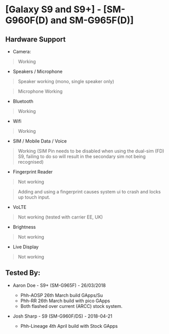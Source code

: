 # [Galaxy S9 and S9+] - [SM-G960F(D) and SM-G965F(D)]

## Hardware Support

* Camera:
> Working

* Speakers / Microphone
> Speaker working (mono, single speaker only)

> Microphone Working

* Bluetooth
> Working

* Wifi
> Working

* SIM / Mobile Data / Voice
> Working (SIM Pin needs to be disabled when using the dual-sim (FD) S9, failing to do so will result in the secondary sim not being recognised) 

* Fingerprint Reader
> Not working 

> Adding and using a fingerprint causes system ui to crash and locks up touch input.

* VoLTE 
> Not working (tested with carrier EE, UK)

* Brightness
> Not working

* Live Display
> Not working

## Tested By:
* Aaron Doe - S9+ (SM-G965F) - 26/03/2018
  - Phh-AOSP 26th March build GApps/Su
  - Phh-RR 26th March build with pico GApps
  - Both flashed over current (ARCC) stock system. 

* Josh Sharp - S9 (SM-G960F/DS) - 2018-04-21
  - Phh-Lineage 4th April build with Stock GApps

